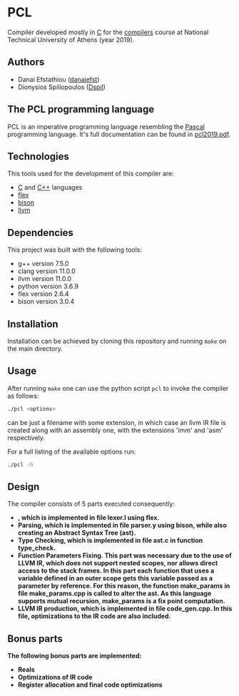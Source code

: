 # PCL

Compiler developed mostly in [C](https://en.wikipedia.org/wiki/C_(programming_language)) for the [compilers](https://courses.softlab.ntua.gr/compilers/) course at National Technical University of Athens (year 2019).

## Authors

   * Danai Efstathiou ([danaiefst](https://github.com/danaiefst))
   * Dionysios Spiliopoulos ([Dspil](https://github.com/Dspil))

## The PCL programming language

PCL is an imperative programming language resembling the [Pascal](https://en.wikipedia.org/wiki/Pascal_(programming_language)) programming language. It's full documentation can be found in [pcl2019.pdf](https://github.com/Dspil/compilers/blob/master/pcl2019.pdf).

## Technologies

This tools used for the development of this compiler are:

   * [C](https://en.wikipedia.org/wiki/C_(programming_language)) and [C++](https://en.wikipedia.org/wiki/C%2B%2B) languages
   * [flex](https://github.com/westes/flex/)
   * [bison](https://www.gnu.org/software/bison/)
   * [llvm](https://llvm.org/)

## Dependencies

This project was built with the following tools:
   * g++ version 7.5.0
   * clang version 11.0.0
   * llvm version 11.0.0
   * python version 3.6.9
   * flex version 2.6.4
   * bison version 3.0.4

## Installation

Installation can be achieved by cloning this repository and running `make` on the main directory.

## Usage

After running `make` one can use the python script `pcl` to invoke the compiler as follows:

```bash
./pcl <options>
```

<options> can be just a filename with some extension, in which case an llvm IR file is created along with an assembly one, with the extensions 'imm' and 'asm' respectively.

For a full listing of the available options run:

```bash
./pcl -h
```

## Design

The compiler consists of 5 parts executed consequently:
  * <b Lexing/>, which is implemented in file lexer.l using flex.
  * Parsing, which is implemented in file parser.y using bison, while also creating an Abstract Syntax Tree (ast).
  * Type Checking, which is implemented in file ast.c in function type_check.
  * Function Parameters Fixing. This part was necessary due to the use of LLVM IR, which does not support nested scopes, nor allows direct access to the stack frames. In this part each function that uses a variable defined in an outer scope gets this variable passed as a parameter by reference. For this reason, the function make_params in file make_params.cpp is called to alter the ast. As this language supports mutual recursion, make_params is a fix point computation.
  * LLVM IR production, which is implemented in file code_gen.cpp. In this file, optimizations to the IR code are also included.
  
## Bonus parts

The following bonus parts are implemented:
  * Reals
  * Optimizations of IR code
  * Register allocation and final code optimizations
